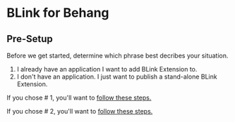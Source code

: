 <h1>BLink for Behang</h1>
<h2>Pre-Setup</h2>
<p>Before we get started, determine which phrase best decribes your situation.</p>
<ol>
    <li>I already have an application I want to add BLink Extension to.</li>
    <li>I don't have an application. I just want to publish a stand-alone BLink Extension.</li>
</ol>

<p>If you chose # 1, you'll want to <a href="#">follow these steps.</a></p>
<p>If you chose # 2, you'll want to <a href="https://github.com/AKiniyalocts/BLinkExtension/wiki/Creating-a-stand-alone-BLink-Extension">follow these steps.</a></p>

